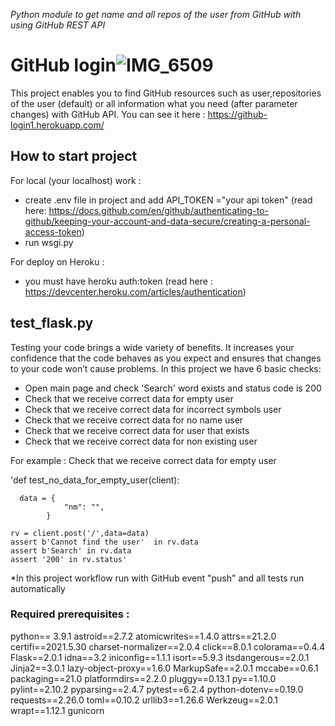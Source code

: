 *Python module to get name and all repos of the user from GitHub with using GitHub REST API*
# GitHub login![IMG_6509](https://user-images.githubusercontent.com/86563053/130796037-d606bbd3-491c-4658-9e73-cd47bbfd64a8.jpg)
This project enables you to find GitHub resources such as user,repositories of the user (default) or all information what you need (after parameter changes) with GitHub API. 
 You can see it here : https://github-login1.herokuapp.com/ 
 ## How to start project
 For local (your localhost) work :
  - create .env file in project and add API_TOKEN ="your api token" (read here: https://docs.github.com/en/github/authenticating-to-github/keeping-your-account-and-data-secure/creating-a-personal-access-token)
  - run wsgi.py
  
 For deploy on Heroku :
 - you must have heroku auth:token (read here : https://devcenter.heroku.com/articles/authentication)
 
 ## test_flask.py
 Testing your code brings a wide variety of benefits. It increases your confidence that the code behaves as you expect and ensures that changes to your code won’t cause problems.
 In this project we have 6 basic checks:
 - Open main page and check 'Search' word exists and status code is 200
 - Check that we receive correct data for empty user
 - Check that we receive correct data for incorrect symbols user
 - Check that we receive correct data for no name user
 - Check that we receive correct data for user that exists
 - Check that we receive correct data for non existing user
 
 For example : 
 Check that we receive correct data for empty user
 
 
 
 'def test_no_data_for_empty_user(client):
 
      data = {
                "nm": "",
            }

    rv = client.post('/',data=data)
    assert b'Cannot find the user'  in rv.data
    assert b'Search' in rv.data
    assert '200' in rv.status'
    
*In this project workflow run with GitHub event "push" and all tests run automatically

### Required prerequisites :
python== 3.9.1
astroid==2.7.2
atomicwrites==1.4.0
attrs==21.2.0
certifi==2021.5.30
charset-normalizer==2.0.4
click==8.0.1
colorama==0.4.4
Flask==2.0.1
idna==3.2
iniconfig==1.1.1
isort==5.9.3
itsdangerous==2.0.1
Jinja2==3.0.1
lazy-object-proxy==1.6.0
MarkupSafe==2.0.1
mccabe==0.6.1
packaging==21.0
platformdirs==2.2.0
pluggy==0.13.1
py==1.10.0
pylint==2.10.2
pyparsing==2.4.7
pytest==6.2.4
python-dotenv==0.19.0
requests==2.26.0
toml==0.10.2
urllib3==1.26.6
Werkzeug==2.0.1
wrapt==1.12.1
gunicorn
